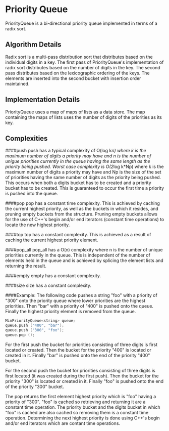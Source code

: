 Priority Queue
==============
PriorityQueue is a bi-directional priority queue implemented in
terms of a radix sort. 

Algorithm Details
-----------------
Radix sort is a multi-pass distribution sort that distributes based
on the individual digits in a key. The first pass of PriorityQueue's
implementation of radix sort distributes based on the number of
digits in the key. The second pass distributes based on the
lexicographic ordering of the keys. The elements are inserted into
the second bucket with insertion order maintained.

Implementation Details
----------------------

PriorityQueue uses a map of maps of lists as a data store. The
map containing the maps of lists uses the number of digits of the
priorities as its key. 

Complexities 
------------

####push
push has a typical complexity of O(log k*n) where k is the maximum
number of digits a priority may have and n is the number of unigue 
priorities currently in the queue having the same length as the
priority being pushed. Worst case complexity is O(2*log k*Np) where
k is the maximum number of digits a priority may have and Np is the
size of the set of priorities having the same number of digits as
the priority being pushed. This occurs when both a digits bucket
has to be created and a priority bucket has to be created. This is 
guaranteed to occur the first time a priority is pushed into the
queue.

####pop
pop has a constant time complexity. This is achieved by caching the
current highest priority, as well as the buckets in which it resides,
and pruning empty buckets from the structure. Pruning empty buckets
allows for the use of C++'s begin and/or end iterators (constant
time operations) to locate the new highest priority.

####top
top has a constant complexity. This is achieved as a result of caching
the current highest priority element.

####pop_all
pop_all has a O(n) complexity where n is the number of unique
priorities currently in the queue. This is independent of the number
of elements held in the queue and is achieved by splicing the element
lists and returning the result.

####empty
empty has a constant complexity.

####size
size has a constant complexity.

####Example:
The following code pushes a string "foo" with a priority of "300"
onto the priority queue where lower priorities are the highest
priorities. Then "bar" with a priority of "400" is pushed onto the
queue. Finally the highest priority element is removed from the queue.

```c++
MinPriorityQueue<string> queue;  
queue.push ("400", "bar");
queue.push ("300", "foo");
queue.pop ();
```

For the first push the bucket for priorities consisting of three
digits is first located or created. Then the bucket for the priority
"400" is located or created in it. Finally "bar" is pushed onto the
end of the priority "400" bucket.

For the second push the bucket for priorities consisting of three
digits is first located (it was created during the first push). Then
the bucket for the priority "300" is located or created in it. Finally
"foo" is pushed onto the end of the priority "300" bucket.

The pop returns the first element highest priority which is "foo"
having a priority of "300". "foo" is cached so retrieving and
returning it are a constant time operation. The priority bucket and
the digits bucket in which "foo" is cached are also cached so removing
them is a constant time operation. Determining the next highest
priority is done using C++'s begin and/or end iterators which are
contant time operations.


